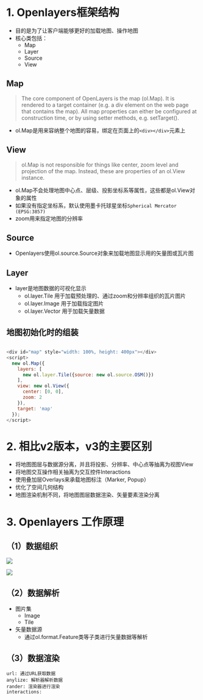 # 1. Openlayers框架结构
- 目的是为了让客户端能够更好的加载地图、操作地图
- 核心类包括：
    - Map
    - Layer
    - Source
    - View
## Map
> The core component of OpenLayers is the map (ol.Map). It is rendered to a target container (e.g. a div element on the web page that contains the map). All map properties can either be configured at construction time, or by using setter methods, e.g. setTarget().
- ol.Map是用来容纳整个地图的容易，绑定在页面上的`<div></div>`元素上
## View
> ol.Map is not responsible for things like center, zoom level and projection of the map. Instead, these are properties of an ol.View instance.
- ol.Map不会处理地图中心点、层级、投影坐标系等属性，这些都是ol.View对象的属性
- 如果没有指定坐标系，默认使用墨卡托球星坐标`Spherical Mercator (EPSG:3857)`
- zoom用来指定地图的分辨率
## Source
- Openlayers使用ol.source.Source对象来加载地图显示用的矢量图或瓦片图
## Layer
- layer是地图数据的可视化显示
    - ol.layer.Tile 用于加载预处理的、通过zoom和分辨率组织的瓦片图片
    - ol.layer.Image 用于加载指定图片
    - ol.layer.Vector 用于加载矢量数据
## 地图初始化时的组装

```js

<div id="map" style="width: 100%, height: 400px"></div>
<script>
  new ol.Map({
    layers: [
      new ol.layer.Tile({source: new ol.source.OSM()})
    ],
    view: new ol.View({
      center: [0, 0],
      zoom: 2
    }),
    target: 'map'
  });
</script>
```

# 2. 相比v2版本，v3的主要区别

- 将地图图层与数据源分离，并且将投影、分辨率、中心点等抽离为视图View
- 将地图交互操作相关抽离为交互控件Interactions
- 使用叠加层Overlays来承载地图标注（Marker, Popup）
- 优化了空间几何结构
- 地图渲染机制不同，将地图图层数据渲染、矢量要素渲染分离

# 3. Openlayers 工作原理
## （1）数据组织

![](./_image/2017-03-02-00-18-40.jpg)

![](./_image/2017-03-02-00-23-06.jpg)

## （2）数据解析
- 图片集
    - Image
    - Tile
- 矢量数据源
    - 通过ol.format.Feature类等子类进行矢量数据等解析
## （3）数据渲染
```flow
url: 通过URL获取数据
anylize: 解析器解析数据
rander: 渲染器进行渲染
interactions: 
```